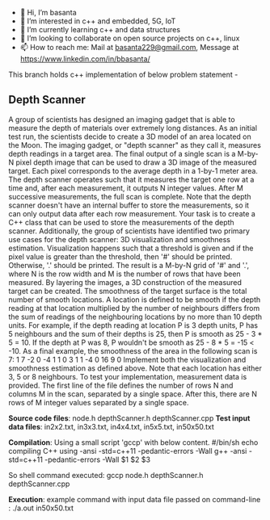 - 👋 Hi, I’m basanta
- 👀 I’m interested in c++ and embedded, 5G, IoT
- 🌱 I’m currently learning c++ and data structures
- 💞️ I’m looking to collaborate on open source projects on c++, linux
- 📫 How to reach me: Mail at basanta229@gmail.com, Message at https://www.linkedin.com/in/bbasanta/

<!---
basantsansa/basantsansa is a ✨ special ✨ repository because its `README.md` (this file) appears on your GitHub profile.
You can click the Preview link to take a look at your changes.
--->

This branch holds c++ implementation of below problem statement -

Depth Scanner
-------------
A group of scientists has designed an imaging gadget that is able to measure the
depth of materials over extremely long distances. As an initial test run, the
scientists decide to create a 3D model of an area located on the Moon.
The imaging gadget, or "depth scanner" as they call it, measures depth readings
in a target area. The final output of a single scan is a M-by-N pixel depth
image that can be used to draw a 3D image of the measured target. Each pixel
corresponds to the average depth in a 1-by-1 meter area. The depth scanner
operates such that it measures the target one row at a time and, after each
measurement, it outputs N integer values. After M successive measurements, the
full scan is complete. Note that the depth scanner doesn't have an internal
buffer to store the measurements, so it can only output data after each row
measurement.
Your task is to create a C++ class that can be used to store the measurements of
the depth scanner. Additionally, the group of scientists have identified two
primary use cases for the depth scanner: 3D visualization and smoothness
estimation.
Visualization happens such that a threshold is given and if the pixel value is
greater than the threshold, then '#' should be printed. Otherwise, '.' should be
printed. The result is a M-by-N grid of '#' and '.', where N is the row width
and M is the number of rows that have been measured. By layering the images, a
3D construction of the measured target can be created.
The smoothness of the target surface is the total number of smooth locations. A
location is defined to be smooth if the depth reading at that location
multiplied by the number of neighbours differs from the sum of readings of the
neighbouring locations by no more than 10 depth units. For example, if the depth
reading at location P is 3 depth units, P has 5 neighbours and the sum of their
depths is 25, then P is smooth as 25 - 3 * 5 = 10. If the depth at P was 8, P
wouldn't be smooth as 25 - 8 * 5 = -15 < -10. As a final example, the smoothness
of the area in the following scan is 7:
1 7 -2 0
-4 1 1 0
3 1 1 -4
0 16 9 0
Implement both the visualization and smoothness estimation as defined above.
Note that each location has either 3, 5 or 8 neighbours.
To test your implementation, measurement data is provided. The first line of the
file defines the number of rows N and columns M in the scan, separated by a
single space. After this, there are N rows of M integer values separated by a
single space.

**Source code files**: node.h depthScanner.h depthScanner.cpp
**Test input data files**: in2x2.txt, in3x3.txt, in4x4.txt, in5x5.txt, in50x50.txt

**Compilation**: 
Using a small script 'gccp' with below content.
#/bin/sh
echo compiling C++ using -ansi -std=c++11 -pedantic-errors -Wall
g++ -ansi -std=c++11 -pedantic-errors -Wall $1 $2 $3

So shell command executed: gccp node.h depthScanner.h depthScanner.cpp

**Execution**:
example command with input data file passed on command-line :
./a.out in50x50.txt
